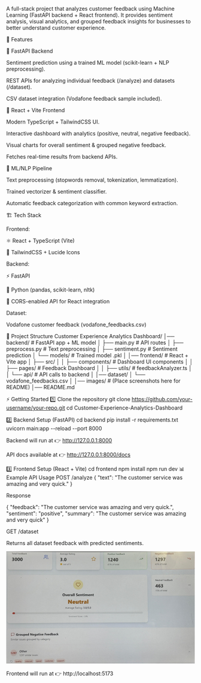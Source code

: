 A full-stack project that analyzes customer feedback using Machine Learning (FastAPI backend + React frontend).
It provides sentiment analysis, visual analytics, and grouped feedback insights for businesses to better understand customer experience.

🚀 Features

🔹 FastAPI Backend

Sentiment prediction using a trained ML model (scikit-learn + NLP preprocessing).

REST APIs for analyzing individual feedback (/analyze) and datasets (/dataset).

CSV dataset integration (Vodafone feedback sample included).

🔹 React + Vite Frontend

Modern TypeScript + TailwindCSS UI.

Interactive dashboard with analytics (positive, neutral, negative feedback).

Visual charts for overall sentiment & grouped negative feedback.

Fetches real-time results from backend APIs.

🔹 ML/NLP Pipeline

Text preprocessing (stopwords removal, tokenization, lemmatization).

Trained vectorizer & sentiment classifier.

Automatic feedback categorization with common keyword extraction.

🏗️ Tech Stack

Frontend:

⚛️ React + TypeScript (Vite)

🎨 TailwindCSS + Lucide Icons

Backend:

⚡ FastAPI

🐍 Python (pandas, scikit-learn, nltk)

🔄 CORS-enabled API for React integration

Dataset:

Vodafone customer feedback (vodafone_feedbacks.csv)

📂 Project Structure
Customer Experience Analytics Dashboard/
│── backend/                # FastAPI app + ML model
│   ├── main.py              # API routes
│   ├── preprocess.py        # Text preprocessing
│   ├── sentiment.py         # Sentiment prediction
│   └── models/              # Trained model .pkl
│
│── frontend/               # React + Vite app
│   ├── src/
│   │   ├── components/      # Dashboard UI components
│   │   ├── pages/           # Feedback Dashboard
│   │   ├── utils/           # feedbackAnalyzer.ts
│   │   └── api/             # API calls to backend
│
│── dataset/
│   └── vodafone_feedbacks.csv
│
│── images/                 # (Place screenshots here for README)
│── README.md

⚡ Getting Started
1️⃣ Clone the repository
git clone https://github.com/your-username/your-repo.git
cd Customer-Experience-Analytics-Dashboard

2️⃣ Backend Setup (FastAPI)
cd backend
pip install -r requirements.txt
uvicorn main:app --reload --port 8000


Backend will run at 👉 http://127.0.0.1:8000

API docs available at 👉 http://127.0.0.1:8000/docs

3️⃣ Frontend Setup (React + Vite)
cd frontend
npm install
npm run dev
📊 Example API Usage
POST /analyze
{
  "text": "The customer service was amazing and very quick."
}


Response

{
  "feedback": "The customer service was amazing and very quick.",
  "sentiment": "positive",
  "summary": "The customer service was amazing and very quick"
}

GET /dataset

Returns all dataset feedback with predicted sentiments.

![Dashboard Screenshot](dashboard.jpg)


Frontend will run at 👉 http://localhost:5173
